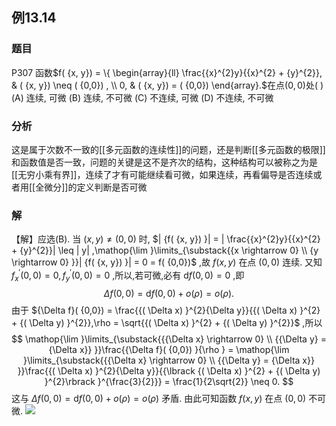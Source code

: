 ## 例13.14
### 题目
P307 函数$f( {x, y}) = \{ \begin{array}{ll} \frac{{x}^{2}y}{{x}^{2} + {y}^{2}}, & ( {x, y}) \neq ( {0,0}) , \\ 0, & ( {x, y}) = ( {0,0}) \end{array}.$在点$( {0,0})$处( )
(A) 连续, 可微 
(B) 连续, 不可微 
(C) 不连续, 可微 
(D) 不连续, 不可微
### 分析
这是属于次数不一致的[[多元函数的连续性]]的问题，还是判断[[多元函数的极限]]和函数值是否一致，问题的关键是这不是齐次的结构，这种结构可以被称之为是[[无穷小乘有界]]，连续了才有可能继续看可微，如果连续，再看偏导是否连续或者用[[全微分]]的定义判断是否可微
### 解
【解】应选(B).
当 $( {x, y}) \neq ( {0,0})$ 时, $| {f( {x, y}) }| = | \frac{{x}^{2}y}{{x}^{2} + {y}^{2}}| \leq | y| ,\mathop{\lim }\limits_{\substack{{x \rightarrow 0} \\ {y \rightarrow 0} }}| {f( {x, y}) }| = 0 = f( {0,0})$ ,故 $f( {x, y})$ 在点 $( {0,0})$ 连续.
又知 ${f}_{x}^{\prime }( {0,0}) = 0,{f}_{y}^{\prime }( {0,0}) = 0$ ,所以,若可微,必有 $\mathrm{d}f( {0,0}) = 0$ ,即
$$
{\Delta f}( {0,0}) = \mathrm{d}f( {0,0}) + o( \rho ) = o( \rho ) .
$$
由于 ${\Delta f}( {0,0}) = \frac{{( \Delta x) }^{2}{\Delta y}}{{( \Delta x) }^{2} + {( \Delta y) }^{2}},\rho = \sqrt{{( \Delta x) }^{2} + {( \Delta y) }^{2}}$ ,所以
$$
\mathop{\lim }\limits_{\substack{{{\Delta x} \rightarrow 0} \\ {{\Delta y} = {\Delta x}} }}\frac{{\Delta f}( {0,0}) }{\rho } = \mathop{\lim }\limits_{\substack{{{\Delta x} \rightarrow 0} \\ {{\Delta y} = {\Delta x}} }}\frac{{( \Delta x) }^{2}{\Delta y}}{{\lbrack {( \Delta x) }^{2} + {( \Delta y) }^{2}\rbrack }^{\frac{3}{2}}} = \frac{1}{2\sqrt{2}} \neq 0.
$$
这与 ${\Delta f}( {0,0}) = \mathrm{d}f( {0,0}) + o( \rho ) = o( \rho )$ 矛盾. 由此可知函数 $f( {x, y})$ 在点 $( {0,0})$ 不可微.
![](https://img.hwenyi.tech/202410261305961.webp)
